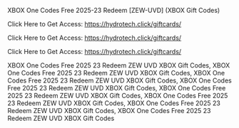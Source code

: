XBOX One Codes Free 2025-23 Redeem [ZEW-UVD] (XBOX Gift Codes)

Click Here to Get Access: https://hydrotech.click/giftcards/

Click Here to Get Access: https://hydrotech.click/giftcards/

Click Here to Get Access: https://hydrotech.click/giftcards/

XBOX One Codes Free 2025 23 Redeem ZEW UVD XBOX Gift Codes, XBOX One Codes Free 2025 23 Redeem ZEW UVD XBOX Gift Codes, XBOX One Codes Free 2025 23 Redeem ZEW UVD XBOX Gift Codes, XBOX One Codes Free 2025 23 Redeem ZEW UVD XBOX Gift Codes, XBOX One Codes Free 2025 23 Redeem ZEW UVD XBOX Gift Codes, XBOX One Codes Free 2025 23 Redeem ZEW UVD XBOX Gift Codes, XBOX One Codes Free 2025 23 Redeem ZEW UVD XBOX Gift Codes, XBOX One Codes Free 2025 23 Redeem ZEW UVD XBOX Gift Codes
